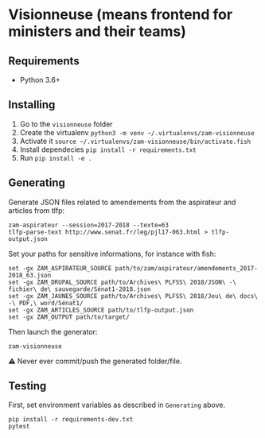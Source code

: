 # Visionneuse (means frontend for ministers and their teams)

## Requirements

*   Python 3.6+

## Installing

1.  Go to the `visionneuse` folder
2.  Create the virtualenv `python3 -m venv ~/.virtualenvs/zam-visionneuse`
3.  Activate it `source ~/.virtualenvs/zam-visionneuse/bin/activate.fish`
4.  Install dependecies `pip install -r requirements.txt`
5.  Run `pip install -e .`

## Generating

Generate JSON files related to amendements from the aspirateur and articles from tlfp:

    zam-aspirateur --session=2017-2018 --texte=63
    tlfp-parse-text http://www.senat.fr/leg/pjl17-063.html > tlfp-output.json

Set your paths for sensitive informations, for instance with fish:

    set -gx ZAM_ASPIRATEUR_SOURCE path/to/zam/aspirateur/amendements_2017-2018_63.json
    set -gx ZAM_DRUPAL_SOURCE path/to/Archives\ PLFSS\ 2018/JSON\ -\ fichier\ de\ sauvegarde/Sénat1-2018.json
    set -gx ZAM_JAUNES_SOURCE path/to/Archives\ PLFSS\ 2018/Jeu\ de\ docs\ -\ PDF,\ word/Sénat1/
    set -gx ZAM_ARTICLES_SOURCE path/to/tlfp-output.json
    set -gx ZAM_OUTPUT path/to/target/

Then launch the generator:

    zam-visionneuse

⚠️ Never ever commit/push the generated folder/file.


## Testing

First, set environment variables as described in `Generating` above.

    pip install -r requirements-dev.txt
    pytest
